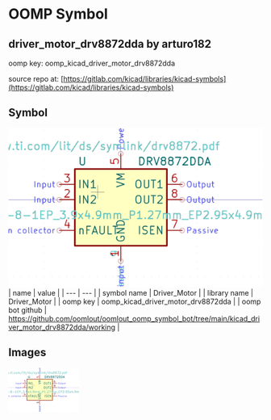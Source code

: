 # OOMP Symbol  
## driver_motor_drv8872dda  by arturo182  
  
oomp key: oomp_kicad_driver_motor_drv8872dda  
  
source repo at: [https://gitlab.com/kicad/libraries/kicad-symbols](https://gitlab.com/kicad/libraries/kicad-symbols)  
## Symbol  
  
[![working.png](working_600.png)](working.png)  
| name | value | 
| --- | --- | 
| symbol name | Driver_Motor | 
| library name | Driver_Motor | 
| oomp key | oomp_kicad_driver_motor_drv8872dda | 
| oomp bot github | https://github.com/oomlout/oomlout_oomp_symbol_bot/tree/main/kicad_driver_motor_drv8872dda/working | 
## Images  
  
[![working.png](working_140.png)](working.png)  
